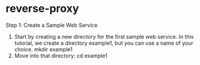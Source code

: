 # reverse-proxy
Step 1: Create a Sample Web Service
1. Start by creating a new directory for the first sample web service. In this tutorial, we create a directory example1, but you can use a name of your choice.
  mkdir example1
2. Move into that directory:
  cd example1

